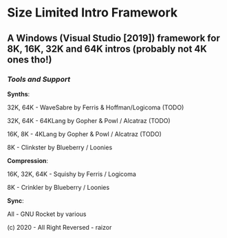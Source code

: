 # Size Limited Intro Framework
## A Windows (Visual Studio [2019]) framework for 8K, 16K, 32K and 64K intros (probably not 4K ones tho!)

### *Tools and Support*

**Synths**:

32K, 64K - WaveSabre by Ferris & Hoffman/Logicoma (TODO)

32K, 64K - 64KLang by Gopher & Powl / Alcatraz (TODO) 

16K, 8K - 4KLang by Gopher & Powl / Alcatraz (TODO)

8K - Clinkster by Blueberry / Loonies


**Compression**:

16K, 32K, 64K - Squishy by Ferris / Logicoma

8K - Crinkler by Blueberry / Loonies


**Sync**:

All - GNU Rocket by various


(c) 2020 - All Right Reversed - raizor

